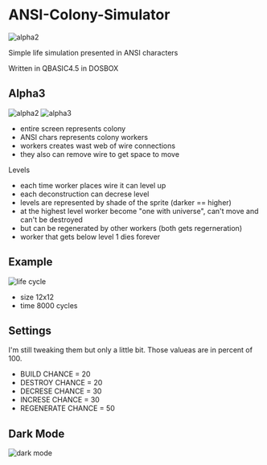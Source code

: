 # ANSI-Colony-Simulator

![alpha2](https://i.imgur.com/4rUF0nV.png)

Simple life simulation presented in ANSI characters

Written in QBASIC4.5 in DOSBOX


## Alpha3

![alpha2](https://i.imgur.com/82p5OOV.png)
![alpha3](https://i.imgur.com/B7jrCUY.png)

- entire screen represents colony
- ANSI chars represents colony workers
- workers creates wast web of wire connections
- they also can remove wire to get space to move

Levels

- each time worker places wire it can level up
- each deconstruction can decrese level
- levels are represented by shade of the sprite (darker == higher)
- at the highest level worker become "one with universe", can't move and can't be destroyed
- but can be regenerated by other workers (both gets regerneration)
- worker that gets below level 1 dies forever


## Example

![life cycle](https://i.imgur.com/wWMDNut.png)

- size 12x12
- time 8000 cycles

## Settings

I'm still tweaking them but only a little bit. Those valueas are in percent of 100.

- BUILD CHANCE = 20
- DESTROY CHANCE = 20
- DECRESE CHANCE = 30
- INCRESE CHANCE = 30
- REGENERATE CHANCE = 50

## Dark Mode

![dark mode](https://i.imgur.com/rd741i2.png)